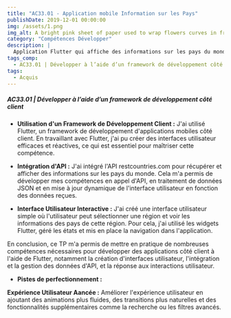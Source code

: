 ```yaml
---
title: "AC33.01 - Application mobile Information sur les Pays"
publishDate: 2019-12-01 00:00:00
img: /assets/1.png
img_alt: A bright pink sheet of paper used to wrap flowers curves in front of rich blue background
category: "Compétences Développer"
description: |
  Application Flutter qui affiche des informations sur les pays du monde. Les utilisateurs peuvent sélectionner un continent pour voir les pays correspondants et obtenir des détails sur chaque pays. 
tags_comp: 
  - AC33.01 | Développer à l’aide d’un framework de développement côté client
tags:
  - Acquis
---
```

<h5>AC33.01 | Développer à l’aide d’un framework de développement côté client</h5>

- **Utilisation d'un Framework de Développement Client :**
    J'ai utilisé Flutter, un framework de développement d'applications mobiles côté client. En travaillant avec Flutter, j'ai pu créer des interfaces utilisateur efficaces et réactives, ce qui est essentiel pour maîtriser cette compétence.

- **Intégration d'API :**
    J'ai intégré l'API restcountries.com pour récupérer et afficher des informations sur les pays du monde. Cela m'a permis de développer mes compétences en appel d'API, en traitement de données JSON et en mise à jour dynamique de l'interface utilisateur en fonction des données reçues.
- **Interface Utilisateur Interactive :**
    J'ai créé une interface utilisateur simple où l'utilisateur peut sélectionner une région et voir les informations des pays de cette région. Pour cela, j'ai utilisé les widgets Flutter, géré les états et mis en place la navigation dans l'application.
    
En conclusion, ce TP m'a permis de mettre en pratique de nombreuses compétences nécessaires pour développer des applications côté client à l'aide de Flutter, notamment la création d'interfaces utilisateur, l'intégration et la gestion des données d'API, et la réponse aux interactions utilisateur.
    
- **Pistes de perfectionnement :**

**Expérience Utilisateur Aancée :** Améliorer l'expérience utilisateur en ajoutant des animations plus fluides, des transitions plus naturelles et des fonctionnalités supplémentaires comme la recherche ou les filtres avancés.




